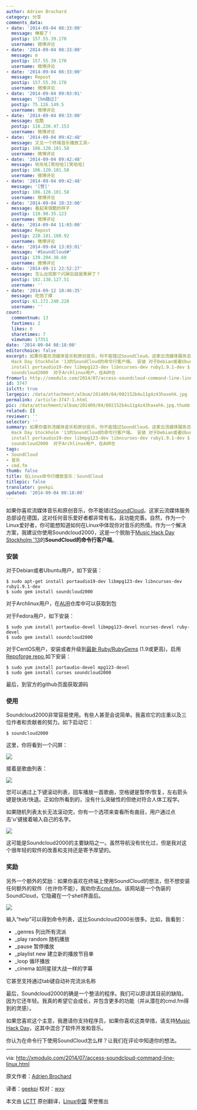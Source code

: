 ```yaml
---
author: Adrien Brochard
category: 分享
comments_data:
- date: '2014-09-04 08:33:00'
  message: 棒极了！
  postip: 157.55.39.170
  username: 微博评论
- date: '2014-09-04 08:33:00'
  message: m
  postip: 157.55.39.170
  username: 微博评论
- date: '2014-09-04 08:33:00'
  message: Repost
  postip: 157.55.39.170
  username: 微博评论
- date: '2014-09-04 09:03:01'
  message: '[bm路过]'
  postip: 75.126.149.5
  username: 微博评论
- date: '2014-09-04 09:33:00'
  message: 炫酷
  postip: 116.226.47.153
  username: 微博评论
- date: '2014-09-04 09:42:48'
  message: 又见一个终端音乐播放工具~
  postip: 106.120.101.58
  username: 微博评论
- date: '2014-09-04 09:42:48'
  message: 吼吼吼[笑哈哈][笑哈哈]
  postip: 106.120.101.58
  username: 微博评论
- date: '2014-09-04 09:42:48'
  message: '[赞]'
  postip: 106.120.101.58
  username: 微博评论
- date: '2014-09-04 10:33:00'
  message: 看起来很酷的样子
  postip: 110.90.35.123
  username: 微博评论
- date: '2014-09-04 11:03:00'
  message: Repost
  postip: 220.181.108.92
  username: 微博评论
- date: '2014-09-04 13:03:01'
  message: '#SoundCloud#'
  postip: 139.204.38.60
  username: 微博评论
- date: '2014-09-11 22:52:27'
  message: 怎么出现那个闪屏后就是黑屏了？
  postip: 182.138.127.51
  username: ''
- date: '2014-09-12 10:46:35'
  message: 吃饱了撑
  postip: 61.172.240.228
  username: ''
count:
  commentnum: 13
  favtimes: 2
  likes: 0
  sharetimes: 7
  viewnum: 17351
date: '2014-09-04 08:18:00'
editorchoice: false
excerpt: 如果你喜欢流媒体音乐和原创音乐，你不能错过SoundCloud。这家云流媒体服务总部设在德国，这对任何音乐爱好者都非常有名，且功能完善。自然，作为一个Linux爱好者，你可能想知道如何在Linux中体现你对音乐的热情。作为一个解决方案，我建议你使用Soundcloud2000，这是一个脱胎于Music
  Hack Day Stockholm '13的SoundCloud的命令行客户端。 安装 对于Debian或者Ubuntu用户，如下安装： $ sudo apt-get
  install portaudio19-dev libmpg123-dev libncurses-dev ruby1.9.1-dev $ sudo gem install
  soundcloud2000  对于Archlinux用户，在AUR仓
fromurl: http://xmodulo.com/2014/07/access-soundcloud-command-line-linux.html
id: 3747
islctt: true
largepic: /data/attachment/album/201409/04/002152b4u11g4z43haxehk.jpg
permalink: /article-3747-1.html
pic: /data/attachment/album/201409/04/002152b4u11g4z43haxehk.jpg.thumb.jpg
related: []
reviewer: ''
selector: ''
summary: 如果你喜欢流媒体音乐和原创音乐，你不能错过SoundCloud。这家云流媒体服务总部设在德国，这对任何音乐爱好者都非常有名，且功能完善。自然，作为一个Linux爱好者，你可能想知道如何在Linux中体现你对音乐的热情。作为一个解决方案，我建议你使用Soundcloud2000，这是一个脱胎于Music
  Hack Day Stockholm '13的SoundCloud的命令行客户端。 安装 对于Debian或者Ubuntu用户，如下安装： $ sudo apt-get
  install portaudio19-dev libmpg123-dev libncurses-dev ruby1.9.1-dev $ sudo gem install
  soundcloud2000  对于Archlinux用户，在AUR仓
tags:
- SoundCloud
- 音乐
- cmd.fm
thumb: false
title: 在Linux命令行播放音乐：SoundCloud
titlepic: false
translator: geekpi
updated: '2014-09-04 08:18:00'
---
```


如果你喜欢流媒体音乐和原创音乐，你不能错过[SoundCloud](https://soundcloud.com/)。这家云流媒体服务总部设在德国，这对任何音乐爱好者都非常有名，且功能完善。自然，作为一个Linux爱好者，你可能想知道如何在Linux中体现你对音乐的热情。作为一个解决方案，我建议你使用Soundcloud2000，这是一个脱胎于[Music Hack Day Stockholm '13](https://www.hackerleague.org/hackathons/music-hack-day-stockholm-13/)的**SoundCloud的命令行客户端**。


### 安装


对于Debian或者Ubuntu用户，如下安装：



```
$ sudo apt-get install portaudio19-dev libmpg123-dev libncurses-dev ruby1.9.1-dev
$ sudo gem install soundcloud2000

```

对于Archlinux用户，在[AUR](https://aur.archlinux.org/packages/ruby-soundcloud2000/)仓库中可以获取到包


对于Fedora用户，如下安装：



```
$ sudo yum install portaudio-devel libmpg123-devel ncurses-devel ruby-devel
$ sudo gem install soundcloud2000

```

对于CentOS用户，安装或者升级到[最新 Ruby/RubyGems](http://ask.xmodulo.com/upgrade-ruby-centos.html) (1.9或更高)，启用[Repoforge repo](http://xmodulo.com/2013/01/how-to-set-up-rpmforge-repoforge-repository-on-centos.html),如下安装：



```
$ sudo yum install portaudio-devel mpg123-devel
$ sudo gem install curses soundcloud2000 

```

最后，到官方的github页面获取源码


### 使用


Soundcloud2000非常容易使用。有些人甚至会说简单。我喜欢它的庄重以及三位作者和贡献者的努力。如下启动它：



```
$ soundcloud2000

```

这里，你将看到一个闪屏：


![](/data/attachment/album/201409/04/002152b4u11g4z43haxehk.jpg)


接着是歌曲列表：


![](/data/attachment/album/201409/04/002158x8x1808xkzn7cv3l.jpg)


您可以通过上下键滚动列表，回车播放一首歌曲，空格键是暂停/恢复，左右箭头键是快进/快退。正如你所看到的，没有什么突破性的但绝对符合人体工程学。


如果随机列表太长无法滚动完，你有一个选项来查看所有曲目，用户通过点击'u'键接着输入自己的名字。


![](/data/attachment/album/201409/04/002204ffv7u4uosu777uxu.jpg)


这可能是Soundcloud2000的主要缺陷之一。虽然导航没有优化过，但是我对这个很年轻的软件的改善和支持还是寄予厚望的。


### 奖励


另外一个额外的奖励：如果你喜欢在终端上使用SoundCloud的想法，但不想安装任何额外的软件（也许你不能），我劝你去[cmd.fm](https://cmd.fm/)。该网站是一个伪装的SoundCloud，它隐藏在一个shell界面后。


[![](/data/attachment/album/201409/04/001940p4mqh4wr20z6vv24.jpg)](https://www.flickr.com/photos/xmodulo/14494448218/)


输入“help”可以得到命令列表，这比Soundcloud2000长很多。比如，我看到：


* \_genres 列出所有流派
* \_play random 随机播放
* \_pause 暂停播放
* \_playlist new 建立新的播放节目单
* \_loop 循环播放
* \_cinema 如同星球大战一样的字幕


它甚至支持通过tab键自动补完流派名称


最后，Soundcloud2000的确是一个整洁的程序。我们可以原谅其目前的缺陷，因为它还年轻。我真的希望它会成长，并包含更多的功能（并从潜在的cmd.fm得到的灵感）。


如果您喜欢这个主意，我邀请你支持程序员，如果你喜欢这类举措，请支持[Music Hack Day](http://new.musichackday.org/)，这其中混合了软件开发和音乐。


你认为在命令行下使用SoundCloud怎么样？让我们在评论中知道你的想法。




---


via: <http://xmodulo.com/2014/07/access-soundcloud-command-line-linux.html>


原文作者：[Adrien Brochard](http://xmodulo.com/author/adrien)


译者：[geekpi](https://github.com/geekpi) 校对：[wxy](https://github.com/wxy)


本文由 [LCTT](https://github.com/LCTT/TranslateProject) 原创翻译，[Linux中国](http://linux.cn/) 荣誉推出